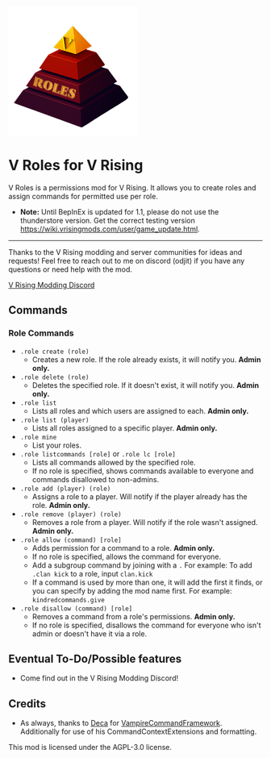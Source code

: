 ![](logo.png)
# V Roles for V Rising
V Roles is a permissions mod for V Rising. It allows you to create roles and assign commands for permitted use per role.
   - **Note:** Until BepInEx is updated for 1.1, please do not use the thunderstore version. Get the correct testing version https://wiki.vrisingmods.com/user/game_update.html.

---

Thanks to the V Rising modding and server communities for ideas and requests!
Feel free to reach out to me on discord (odjit) if you have any questions or need help with the mod.

[V Rising Modding Discord](https://vrisingmods.com/discord)

## Commands

### Role Commands
- `.role create (role)`
  - Creates a new role. If the role already exists, it will notify you. **Admin only.**
- `.role delete (role)`
  - Deletes the specified role. If it doesn't exist, it will notify you. **Admin only.**
- `.role list`
  - Lists all roles and which users are assigned to each. **Admin only.**
- `.role list (player)`
  - Lists all roles assigned to a specific player. **Admin only.**
- `.role mine`
  - List your roles.
- `.role listcommands [role]` or `.role lc [role]`
  - Lists all commands allowed by the specified role.
  - If no role is specified, shows commands available to everyone and commands disallowed to non-admins.
- `.role add (player) (role)`
  - Assigns a role to a player. Will notify if the player already has the role. **Admin only.**
- `.role remove (player) (role)`
  - Removes a role from a player. Will notify if the role wasn't assigned. **Admin only.**
- `.role allow (command) [role]`
  - Adds permission for a command to a role. **Admin only.**
  - If no role is specified, allows the command for everyone.
  - Add a subgroup command by joining with a `.` For example: To add `.clan kick` to a role, input `clan.kick`
  - If a command is used by more than one, it will add the first it finds, or you can specify by adding the mod name first. For example: `kindredcommands.give`
- `.role disallow (command) [role]`
  - Removes a command from a role's permissions. **Admin only.**
  - If no role is specified, disallows the command for everyone who isn't admin or doesn't have it via a role.
	
## Eventual To-Do/Possible features
- Come find out in the V Rising Modding Discord!

## Credits
- As always, thanks to [Deca](https://github.com/decaprime/) for [VampireCommandFramework](https://github.com/decaprime/VampireCommandFramework). Additionally for use of his CommandContextExtensions and formatting.

This mod is licensed under the AGPL-3.0 license.